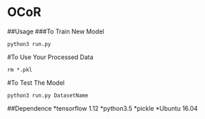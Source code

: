# OCoR

##Usage
###To Train New Model
```
python3 run.py 
```
#To Use Your Processed Data
```
rm *.pkl
```
#To Test The Model
```
python3 run.py DatasetName
```
##Dependence
*tensorflow 1.12
*python3.5
*pickle
*Ubuntu 16.04
